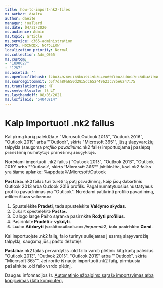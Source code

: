 ```yaml
---
title: how-to-import-nk2-files
ms.author: daeite
author: daeite
manager: joallard
ms.date: 04/21/2020
ms.audience: Admin
ms.topic: article
ms.service: o365-administration
ROBOTS: NOINDEX, NOFOLLOW
localization_priority: Normal
ms.collection: Adm_O365
ms.custom:
- "1800027"
- "1267"
ms.assetid: ''
ms.openlocfilehash: f2b034926ec165b819119b5c4e060f10022d6017ec5dba8794d18ee3e96c709a
ms.sourcegitcommit: b5f7da89a650d2915dc652449623c78be6247175
ms.translationtype: MT
ms.contentlocale: lt-LT
ms.lasthandoff: 08/05/2021
ms.locfileid: "54043214"
---
```

# <a name="how-to-import-nk2-files"></a>Kaip importuoti .nk2 failus 

Kai pirmą kartą paleidžiate "Microsoft Outlook 2013", "Outlook 2016", "Outlook 2019" arba ""Outlook", skirta "Microsoft 365"", jūsų slapyvardžių talpykla (saugoma *profilio pavadinimo*.nk2 faile) importuojama į paslėptą pranešimą numatytoje pranešimų saugykloje.

Norėdami importuoti .nk2 failus į "Outlook 2013", "Outlook 2016", "Outlook 2019" arba ""Outlook", skirta "Microsoft 365"", įsitikinkite, kad .nk2 failas yra šiame aplanke: %appdata%\Microsoft\Outlook

**Pastaba:**.nk2 failas turi turėti tą patį pavadinimą, kaip jūsų dabartinis Outlook 2013 arba Outlook 2016 profilis. Pagal numatytuosius nustatymus profilio pavadinimas yra "Outlook". Norėdami patikrinti profilio pavadinimą, atlikite šiuos veiksmus: 
1. Spustelėkite **Pradėti**, tada spustelėkite **Valdymo skydas**.
2. Dukart spustelėkite **Paštas**.
3. Dialogo lange Pašto sąranka pasirinkite **Rodyti profilius**.
4. Pasirinkite **Pradėti**  >  **vykdyti**.
5. Lauke **Atidaryti** įveskiteoutlook.exe */importnk2*, tada pasirinkite **Gerai**. 

Kai importuojate .nk2 failą, failo turinys suliejamas į esamą slapyvardžių talpyklą, saugomą jūsų pašto dėžutėje.

**Pastaba:**.nk2 failas pervardytas .old failo vardo plėtiniu kitą kartą paleidus "Outlook 2013", "Outlook 2016", "Outlook 2019" arba ""Outlook", skirta "Microsoft 365"". Jei norite iš naujo importuoti .nk2 failą, pirmiausia pašalinkite .old failo vardo plėtinį.

Daugiau informacijos žr. [Automatinio užbaigimo sąrašo importavimas arba kopijavimas į kitą kompiuterį.](https://support.microsoft.com/help/2806550/how-to-import-nk2-files-into-outlook%)